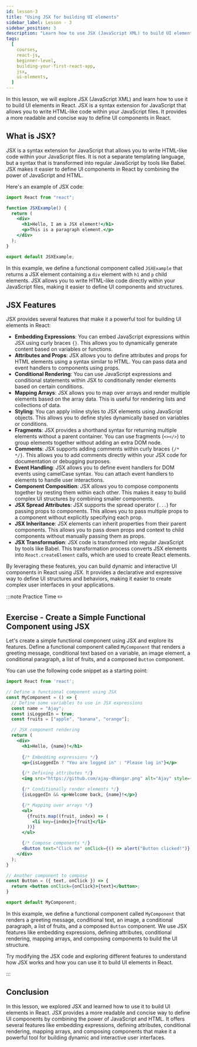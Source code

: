 ```yaml
---
id: lesson-3
title: "Using JSX for building UI elements"
sidebar_label: Lesson - 3
sidebar_position: 3
description: "Learn how to use JSX (JavaScript XML) to build UI elements in React and understand its syntax and features."
tags:
  [
    courses,
    react-js,
    beginner-level,
    building-your-first-react-app,
    jsx,
    ui-elements,
  ]
---
```


In this lesson, we will explore JSX (JavaScript XML) and learn how to use it to build UI elements in React. JSX is a syntax extension for JavaScript that allows you to write HTML-like code within your JavaScript files. It provides a more readable and concise way to define UI components in React.

## What is JSX?

JSX is a syntax extension for JavaScript that allows you to write HTML-like code within your JavaScript files. It is not a separate templating language, but a syntax that is transformed into regular JavaScript by tools like Babel. JSX makes it easier to define UI components in React by combining the power of JavaScript and HTML.

Here's an example of JSX code:

```jsx title="JSXExample.jsx"
import React from "react";

function JSXExample() {
  return (
    <div>
      <h1>Hello, I am a JSX element!</h1>
      <p>This is a paragraph element.</p>
    </div>
  );
}

export default JSXExample;
```

In this example, we define a functional component called `JSXExample` that returns a JSX element containing a `div` element with `h1` and `p` child elements. JSX allows you to write HTML-like code directly within your JavaScript files, making it easier to define UI components and structures.

## JSX Features

JSX provides several features that make it a powerful tool for building UI elements in React:

- **Embedding Expressions**: You can embed JavaScript expressions within JSX using curly braces `{}`. This allows you to dynamically generate content based on variables or functions.
- **Attributes and Props**: JSX allows you to define attributes and props for HTML elements using a syntax similar to HTML. You can pass data and event handlers to components using props.
- **Conditional Rendering**: You can use JavaScript expressions and conditional statements within JSX to conditionally render elements based on certain conditions.
- **Mapping Arrays**: JSX allows you to map over arrays and render multiple elements based on the array data. This is useful for rendering lists and collections of data.
- **Styling**: You can apply inline styles to JSX elements using JavaScript objects. This allows you to define styles dynamically based on variables or conditions.
- **Fragments**: JSX provides a shorthand syntax for returning multiple elements without a parent container. You can use fragments (`<></>`) to group elements together without adding an extra DOM node.
- **Comments**: JSX supports adding comments within curly braces `{/* */}`. This allows you to add comments directly within your JSX code for documentation or debugging purposes.
- **Event Handling**: JSX allows you to define event handlers for DOM events using camelCase syntax. You can attach event handlers to elements to handle user interactions.
- **Component Composition**: JSX allows you to compose components together by nesting them within each other. This makes it easy to build complex UI structures by combining smaller components.
- **JSX Spread Attributes**: JSX supports the spread operator (`...`) for passing props to components. This allows you to pass multiple props to a component without explicitly specifying each prop.
- **JSX Inheritance**: JSX elements can inherit properties from their parent components. This allows you to pass down props and context to child components without manually passing them as props.
- **JSX Transformation**: JSX code is transformed into regular JavaScript by tools like Babel. This transformation process converts JSX elements into `React.createElement` calls, which are used to create React elements.

By leveraging these features, you can build dynamic and interactive UI components in React using JSX. It provides a declarative and expressive way to define UI structures and behaviors, making it easier to create complex user interfaces in your applications.

:::note Practice Time ✏️

## Exercise - Create a Simple Functional Component using JSX

Let's create a simple functional component using JSX and explore its features. Define a functional component called `MyComponent` that renders a greeting message, conditional text based on a variable, an image element, a conditional paragraph, a list of fruits, and a composed `Button` component.

You can use the following code snippet as a starting point:

```jsx title="MyComponent.jsx"
import React from 'react';

// Define a functional component using JSX
const MyComponent = () => {
  // Define some variables to use in JSX expressions
  const name = "Ajay";
  const isLoggedIn = true;
  const fruits = ["apple", "banana", "orange"];

  // JSX component rendering
  return (
    <div>
      <h1>Hello, {name}!</h1>
      
      {/* Embedding expressions */}
      <p>{isLoggedIn ? "You are logged in" : "Please log in"}</p>

      {/* Defining attributes */}
      <img src="https://github.com/ajay-dhangar.png" alt="Ajay" style={{ width: "100px", borderRadius: "50%" }} />

      {/* Conditionally render elements */}
      {isLoggedIn && <p>Welcome back, {name}!</p>}

      {/* Mapping over arrays */}
      <ul>
        {fruits.map((fruit, index) => (
          <li key={index}>{fruit}</li>
        ))}
      </ul>

      {/* Compose components */}
      <Button text="Click me" onClick={() => alert("Button clicked!")} />
    </div>
  );
}

// Another component to compose
const Button = ({ text, onClick }) => {
  return <button onClick={onClick}>{text}</button>;
}

export default MyComponent;
```

In this example, we define a functional component called `MyComponent` that renders a greeting message, conditional text, an image, a conditional paragraph, a list of fruits, and a composed `Button` component. We use JSX features like embedding expressions, defining attributes, conditional rendering, mapping arrays, and composing components to build the UI structure.

Try modifying the JSX code and exploring different features to understand how JSX works and how you can use it to build UI elements in React.

:::

## Conclusion

In this lesson, we explored JSX and learned how to use it to build UI elements in React. JSX provides a more readable and concise way to define UI components by combining the power of JavaScript and HTML. It offers several features like embedding expressions, defining attributes, conditional rendering, mapping arrays, and composing components that make it a powerful tool for building dynamic and interactive user interfaces.